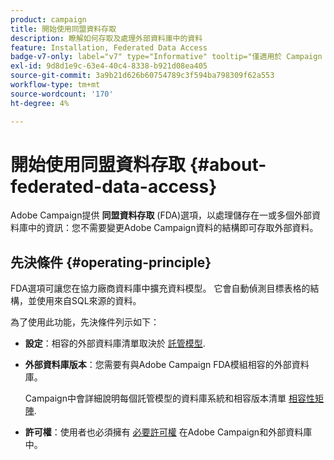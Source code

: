```yaml
---
product: campaign
title: 開始使用同盟資料存取
description: 瞭解如何存取及處理外部資料庫中的資料
feature: Installation, Federated Data Access
badge-v7-only: label="v7" type="Informative" tooltip="僅適用於 Campaign Classic v7"
exl-id: 9d8d1e9c-63e4-40c4-8338-b921d08ea405
source-git-commit: 3a9b21d626b60754789c3f594ba798309f62a553
workflow-type: tm+mt
source-wordcount: '170'
ht-degree: 4%

---
```


# 開始使用同盟資料存取 {#about-federated-data-access}



Adobe Campaign提供 **同盟資料存取** (FDA)選項，以處理儲存在一或多個外部資料庫中的資訊：您不需要變更Adobe Campaign資料的結構即可存取外部資料。

## 先決條件 {#operating-principle}

FDA選項可讓您在協力廠商資料庫中擴充資料模型。 它會自動偵測目標表格的結構，並使用來自SQL來源的資料。

為了使用此功能，先決條件列示如下：

* **設定**：相容的外部資料庫清單取決於 [託管模型](../../installation/using/hosting-models.md).
* **外部資料庫版本**：您需要有與Adobe Campaign FDA模組相容的外部資料庫。

  Campaign中會詳細說明每個託管模型的資料庫系統和相容版本清單 [相容性矩陣](../../rn/using/compatibility-matrix.md#FederatedDataAccessFDA).

* **許可權**：使用者也必須擁有 [必要許可權](../../installation/using/remote-database-access-rights.md) 在Adobe Campaign和外部資料庫中。

